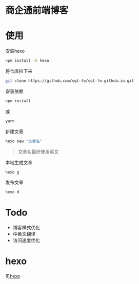 # 商企通前端博客

# 使用

安装hexo
```bash
npm install -h hexo
```

将仓库拉下来
```bash
git clone https://github.com/sqt-fe/sqt-fe.github.io.git
```

安装依赖
```bash
npm install
```
或
```bash
yarn
```

新建文章
```bash
hexo new "文章名"
```
> 文章名最好使用英文

本地生成文章
```bash
hexo g
```

发布文章
```bash
hexo d
```

# Todo
* 博客样式优化
* 中英文翻译
* 访问速度优化

# hexo
见[hexo](https://hexo.io/zh-cn/)
